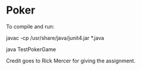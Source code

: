 # Poker

To compile and run:

javac -cp /usr/share/java/junit4.jar *.java

java TestPokerGame

Credit goes to Rick Mercer for giving the assignment.
